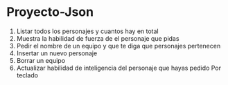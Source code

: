 # Proyecto-Json

1. Listar todos los personajes y cuantos hay en total
2. Muestra la habilidad de fuerza de el personaje que pidas
3. Pedir el nombre de un equipo y que te diga que personajes pertenecen
4. Insertar un nuevo personaje
5. Borrar un equipo
6. Actualizar habilidad de inteligencia del personaje que hayas pedido Por teclado
